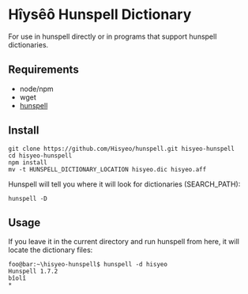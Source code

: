 # Hîysêô Hunspell Dictionary

For use in hunspell directly or in programs that support hunspell dictionaries.

## Requirements

- node/npm
- wget
- [hunspell](https://hunspell.github.io)

## Install

```shell
git clone https://github.com/Hisyeo/hunspell.git hisyeo-hunspell
cd hisyeo-hunspell
npm install
mv -t HUNSPELL_DICTIONARY_LOCATION hisyeo.dic hisyeo.aff
```

Hunspell will tell you where it will look for dictionaries (SEARCH_PATH):

```shell
hunspell -D
```

## Usage

If you leave it in the current directory and run hunspell from here, it will locate the dictionary files:

```console
foo@bar:~\hisyeo-hunspell$ hunspell -d hisyeo
Hunspell 1.7.2
bîolî
*
```